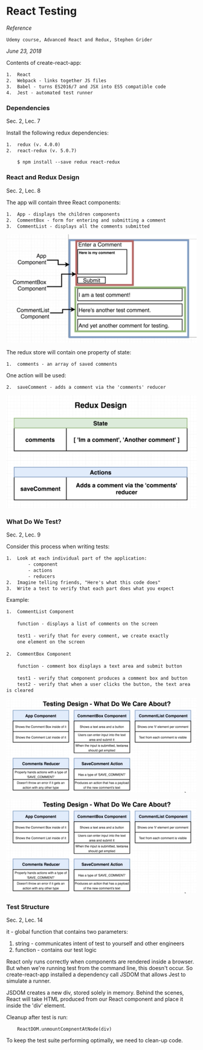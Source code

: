 # React Testing

_Reference_

    Udemy course, Advanced React and Redux, Stephen Grider

_June 23, 2018_

Contents of create-react-app:

    1.  React
    2.  Webpack - links together JS files
    3.  Babel - turns ES2016/7 and JSX into ES5 compatible code
    4.  Jest - automated test runner

### Dependencies ###
Sec. 2, Lec. 7

Install the following redux dependencies:

    1.  redux (v. 4.0.0)
    2.  react-redux (v. 5.0.7)

```    
    $ npm install --save redux react-redux
```

### React and Redux Design ###
Sec. 2, Lec. 8

The app will contain three React components:

    1.  App - displays the children components
    2.  CommentBox - form for entering and submitting a comment
    3.  CommentList - displays all the comments submitted

![App Structure](images/AppStructure.png?raw=true "AppStructure")

The redux store will contain one property of state:

    1.  comments - an array of saved comments

One action will be used:

    2.  saveComment - adds a comment via the 'comments' reducer

![Redux Structure](images/ReduxStructure.png?raw=true "ReduxStructure")

### What Do We Test? ###
Sec. 2, Lec. 9

Consider this process when writing tests:

    1.  Look at each individual part of the application:
            - component
            - actions
            - reducers
    2.  Imagine telling friends, "Here's what this code does"
    3.  Write a test to verify that each part does what you expect

Example:

    1.  CommentList Component

        function - displays a list of comments on the screen

        test1 - verify that for every comment, we create exactly
        one element on the screen

    2.  CommentBox Component

        function - comment box displays a text area and submit button

        test1 - verify that component produces a comment box and button
        test2 - verify that when a user clicks the button, the text area is cleared

![Testing Design](images/TestingDesign.png "TestingDesign")

<img src="/images/TestingDesign.png" alt="Testing Design" width="650px"/>

### Test Structure ###
Sec. 2, Lec. 14

it - global function that contains two parameters:

1.  string - communicates intent of test to yourself and other engineers
2.  function - contains our test logic

React only runs correctly when components are rendered inside a browser.  But when we're running test from the command line, this doesn't occur.  So create-react-app installed a dependency call JSDOM that allows Jest to simulate a runner.

JSDOM creates a new div, stored solely in memory.  Behind the scenes, React will take HTML produced from our React component and place it inside the 'div' element.

Cleanup after test is run:
````
    ReactDOM.unmountCompnentAtNode(div)
````

To keep the test suite performing optimally, we need to clean-up code.


